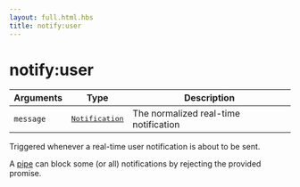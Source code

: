 ```yaml
---
layout: full.html.hbs
title: notify:user
---
```


# notify:user

<SinceBadge version="1.0.0" />

| Arguments | Type                                                                      | Description                           |
| --------- | ------------------------------------------------------------------------- | ------------------------------------- |
| `message` | <pre><a href=/core/1/api/essentials/notifications/>Notification</a></pre> | The normalized real-time notification |

Triggered whenever a real-time user notification is about to be sent.

A [pipe](/core/1/plugins/essentials/pipes/) can block some (or all) notifications by rejecting the provided promise.
